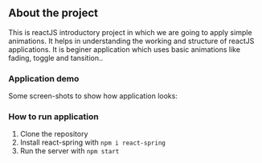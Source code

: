 
## About the project

This is reactJS introductory project in which we are going to apply simple animations. It helps in understanding the working and structure of reactJS applications. It is beginer application which uses basic animations like fading, toggle and tansition..

### Application demo

Some screen-shots to show how application looks:

### How to run application

1. Clone the repository
2. Install react-spring with `npm i react-spring`
3. Run the server with `npm start`
